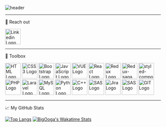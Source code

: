 ![header](https://capsule-render.vercel.app/api?type=waving&color=0:16BFFD,100:CB3066&height=215&section=header&text=Edoardo%20Ruffi&fontSize=75&fontColor=FFF&&animation=fadeIn&fontAlignY=38&desc=Full%20Stack%20web%20developer%20from%20Italy&descAlignY=51&descAlign=62)

---
🔗 Reach out

<a href="https://www.linkedin.com/in/edoardoruffi/" target="_blank"><img src="https://cdn.worldvectorlogo.com/logos/linkedin-icon-2.svg" alt="Linkedin Logo" width="50" height="50"/></a>

---
🧰 Toolbox


<a href="https://developer.mozilla.org/en-US/docs/Glossary/HTML5" target="_blank"><img src="https://cdn.worldvectorlogo.com/logos/html-1.svg" alt="HTML Logo" width="50" height="50"/></a>
<a href="https://www.w3schools.com/css/" target="_blank"><img src="https://cdn.worldvectorlogo.com/logos/css-3.svg" alt="CSS3 Logo" width="50" height="50"/></a>
<a href="https://getbootstrap.com" target="_blank"><img src="https://cdn.worldvectorlogo.com/logos/bootstrap-5-1.svg" alt="Bootstrap Logo" width="50" height="50"/></a>
<a href="https://developer.mozilla.org/en-US/docs/Web/JavaScript" target="_blank"><img src="https://cdn.worldvectorlogo.com/logos/javascript-1.svg" alt="JavaScript Logo" width="50" height="50"/></a>
<a href="https://vuejs.org/" target="_blank"><img src="https://cdn.worldvectorlogo.com/logos/vue-9.svg" alt="VUE Logo" width="50" height="50"/></a>
<a href="https://reactjs.org/" target="_blank"><img src="https://cdn.worldvectorlogo.com/logos/react-1.svg" alt="React Logo" width="50" height="50"/></a>
<a href="https://redux.js.org/" target="_blank"><img src="https://cdn.worldvectorlogo.com/logos/redux.svg" alt="Redux Logo" width="50" height="50"/></a>
<a href="https://redux-saga.js.org/" target="_blank"><img src="https://cdn.worldvectorlogo.com/logos/redux-saga.svg" alt="Redux-saga Logo" width="50" height="50"/></a>
<a href="https://styled-components.com/" target="_blank"><img src="https://cdn.worldvectorlogo.com/logos/styled-components-1.svg" alt="styled-components Logo" width="50" height="50"/></a>
<a href="https://www.php.net" target="_blank"><img src="https://cdn.worldvectorlogo.com/logos/php-1.svg" alt="PHP Logo" width="50" height="50"/></a>
<a href="https://laravel.com/" target="_blank"><img src="https://cdn.worldvectorlogo.com/logos/laravel-1.svg" alt="Laravel Logo" width="50" height="50"/></a>
<a href="https://www.mysql.com/" target="_blank"><img src="https://cdn.worldvectorlogo.com/logos/mysql-6.svg" alt="MySQL Logo" width="50" height="50"/></a>
<a href="https://www.python.org/" target="_blank"><img src="https://cdn.worldvectorlogo.com/logos/python-5.svg" alt="Python Logo" width="50" height="50"/></a>
<a href="https://www.cplusplus.com/" target="_blank"><img src="https://cdn.worldvectorlogo.com/logos/c.svg" alt="C++ Logo" width="50" height="50"/></a>
<a href="https://www.sas.com" target="_blank"><img src="https://cdn.worldvectorlogo.com/logos/sas-6.svg" alt="SAS Logo" width="50" height="50"/></a>
<a href="https://www.atlassian.com/software/jira" target="_blank"><img src="https://cdn.worldvectorlogo.com/logos/jira-3.svg" alt="Jira Logo" width="50" height="50"/></a>
<a href="https://bitbucket.org/product" target="_blank"><img src="https://cdn.worldvectorlogo.com/logos/bitbucket-icon.svg" alt="SAS Logo" width="50" height="50"/></a>
<a href="https://git-scm.com/" target="_blank"><img src="https://cdn.worldvectorlogo.com/logos/git-icon.svg" alt="GIT Logo" width="50" height="50"/></a>





---
&#x1f4c8; My GitHub Stats

[![Top Langs](https://github-readme-stats-gamma-two-38.vercel.app/api/top-langs/?username=BigOoga&layout=compact&hide=java,html,css,jupyter%20notebook&theme=radical)](https://github.com/anuraghazra/github-readme-stats)
[![BigOoga's Wakatime Stats](https://github-readme-stats.vercel.app/api/wakatime?username=BigOoga)](https://github.com/anuraghazra/github-readme-stats)

